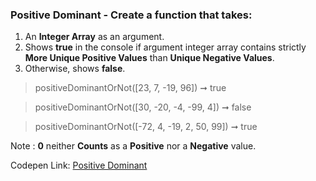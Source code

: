### Positive Dominant - Create a function that takes: 

1. An **Integer Array** as an argument. 
1. Shows **true** in the console if argument integer array contains strictly **More Unique Positive Values** than **Unique Negative Values**.
1. Otherwise, shows **false**.

> positiveDominantOrNot([23, 7, -19, 96]) ➞ true 

> positiveDominantOrNot([30, -20, -4, -99, 4]) ➞ false

> positiveDominantOrNot([-72, 4, -19, 2, 50, 99]) ➞ true

Note : **0** neither **Counts** as a **Positive** nor a **Negative** value.

Codepen Link: [Positive Dominant](https://codepen.io/naveencoder/pen/RwNyezj?editors=0012)